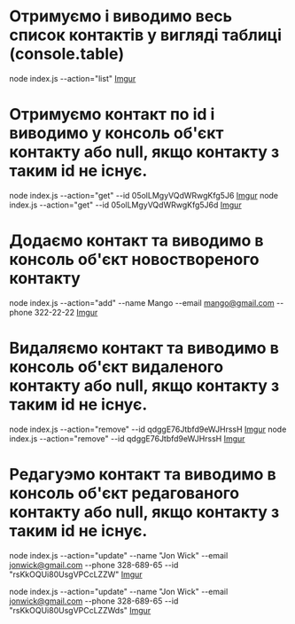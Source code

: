 # Отримуємо і виводимо весь список контактів у вигляді таблиці (console.table)

node index.js --action="list"
[Imgur](https://i.imgur.com/6OssdrI.jpg)

# Отримуємо контакт по id і виводимо у консоль об'єкт контакту або null, якщо контакту з таким id не існує.

node index.js --action="get" --id 05olLMgyVQdWRwgKfg5J6
[Imgur](https://i.imgur.com/jhNYcQL.jpg)
node index.js --action="get" --id 05olLMgyVQdWRwgKfg5J6d
[Imgur](https://i.imgur.com/EJ2OaPi.jpg)

# Додаємо контакт та виводимо в консоль об'єкт новоствореного контакту

node index.js --action="add" --name Mango --email mango@gmail.com --phone 322-22-22
[Imgur](https://i.imgur.com/uap9Lp7.jpg)

# Видаляємо контакт та виводимо в консоль об'єкт видаленого контакту або null, якщо контакту з таким id не існує.

node index.js --action="remove" --id qdggE76Jtbfd9eWJHrssH
[Imgur](https://i.imgur.com/eCN6S1J.jpg)
node index.js --action="remove" --id qdggE76Jtbfd9eWJHrssH
[Imgur](https://i.imgur.com/uqj8H0E.jpg)

# Редагуэмо контакт та виводимо в консоль об'єкт редагованого контакту або null, якщо контакту з таким id не існує.

node index.js --action="update" --name "Jon Wick" --email jonwick@gmail.com --phone 328-689-65 --id "rsKkOQUi80UsgVPCcLZZW"
[Imgur](https://i.imgur.com/MpD0aeg.jpg)

node index.js --action="update" --name "Jon Wick" --email jonwick@gmail.com --phone 328-689-65 --id "rsKkOQUi80UsgVPCcLZZWds"
[Imgur](https://i.imgur.com/8RUUQA8.jpg)
